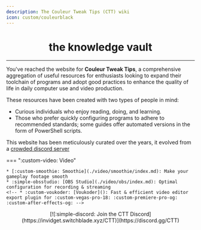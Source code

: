 ```yaml
---
description: The Couleur Tweak Tips (CTT) wiki
icon: custom/couleurblack
---
```


<center>
    <h1>the knowledge vault</h1>
</center>

---

You've reached the website for **Couleur Tweak Tips**, a comprehensive aggregation of useful resources for enthusiasts looking to expand their toolchain of programs and adopt good practices to enhance the quality of life in daily computer use and video production.

These resources have been created with two types of people in mind:

* Curious individuals who enjoy reading, doing, and learning.
* Those who prefer quickly configuring programs to adhere to recommended standards; some guides offer automated versions in the form of PowerShell scripts.

This website has been meticulously curated over the years, it evolved from a [crowded discord server](https://discord.gg/ctt)


=== ":custom-video: Video"

    * [:custom-smoothie: Smoothie](./video/smoothie/index.md): Make your gameplay footage smooth
    * :simple-obsstudio: [OBS Studio](./video/obs/index.md): Optimal configuration for recording & streaming
    <!-- * :custom-voukoder: [Voukoder](): Fast & efficient video editor export plugin for :custom-vegas-pro-18: :custom-premiere-pro-og: :custom-after-effects-og: -->

<!--
=== ":custom-video: Video"
    [:custom-smoothie: Smoothie](./video/smoothie/index.md): Make your gameplay footage smooth
    * :obs-logo: [OBS Studio](./video/obs/index.md): Optimal configuration for recording & streaming
    * :custom-voukoder: [Voukoder](): Fast & efficient video editor export plugin for :custom-vegas-pro-18: :custom-premiere-pro-og: :custom-after-effects-og:

=== ":custom-msi: Programs"

    * ShareX
    * AltSnap
    * PowerToys
    * SpotX
    * MAS
    * espanso
    * SearchEverything

=== ":simple-windows: Windows"

    

=== ":material-dots-horizontal: Miscellaneous"

    !!! warning "Unsupported"
        At the moment, OBS settings for macOS aren't considered in the documentation.
-->

<center>
    [![:simple-discord: Join the CTT Discord](https://invidget.switchblade.xyz/CTT)](https://discord.gg/CTT)
</center>

